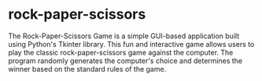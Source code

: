 # rock-paper-scissors
The Rock-Paper-Scissors Game is a simple GUI-based application built using Python's Tkinter library. This fun and interactive game allows users to play the classic rock-paper-scissors game against the computer. The program randomly generates the computer's choice and determines the winner based on the standard rules of the game.
